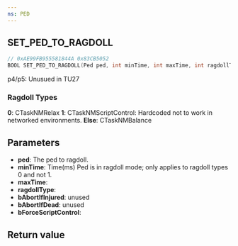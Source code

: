 ```yaml
---
ns: PED
---
```

## SET_PED_TO_RAGDOLL

```c
// 0xAE99FB955581844A 0x83CB5052
BOOL SET_PED_TO_RAGDOLL(Ped ped, int minTime, int maxTime, int ragdollType, BOOL bAbortIfInjured, BOOL bAbortIfDead, BOOL bForceScriptControl);
```

p4/p5: Unusued in TU27

### Ragdoll Types
**0**: CTaskNMRelax
**1**: CTaskNMScriptControl: Hardcoded not to work in networked environments.
**Else**: CTaskNMBalance

## Parameters
* **ped**: The ped to ragdoll.
* **minTime**: Time(ms) Ped is in ragdoll mode; only applies to ragdoll types 0 and not 1.
* **maxTime**:
* **ragdollType**: 
* **bAbortIfInjured**: unused
* **bAbortIfDead**: unused
* **bForceScriptControl**:

## Return value
